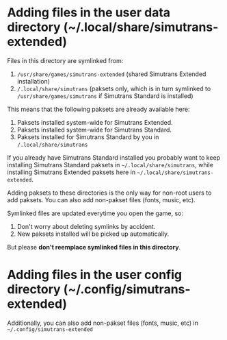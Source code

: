# Adding files in the user data directory (~/.local/share/simutrans-extended)

Files in this directory are symlinked from: 

1. `/usr/share/games/simutrans-extended` (shared Simutrans Extended installation)
2. `/.local/share/simutrans` (paksets only, which is in turn symlinked to `/usr/share/games/simutrans` if Simutrans Standard is installed)

This means that the following paksets are already available here:

1. Paksets installed system-wide for Simutrans Extended.
2. Paksets installed system-wide for Simutrans Standard.
3. Paksets installed for Simutrans Standard by you in `/.local/share/simutrans`

If you already have Simutrans Standard installed you probably want to keep installing Simutrans Standard paksets in `~/.local/share/simutrans`, while installing Simutrans Extended paksets here in `~/.local/share/simutrans-extended`. 

Adding paksets to these directories is the only way for non-root users to add paksets. You can also add non-pakset files (fonts, music, etc).

Symlinked files are updated everytime you open the game, so:

1. Don't worry about deleting symlinks by accident.
2. New paksets installed will be picked up automatically.

But please **don't reemplace symlinked files in this directory**.

# Adding files in the user config directory (~/.config/simutrans-extended)

Additionally, you can also add non-pakset files (fonts, music, etc) in `~/.config/simutrans-extended`
